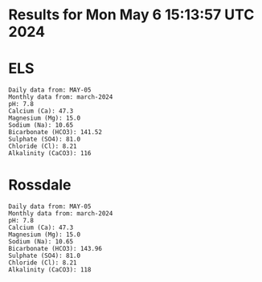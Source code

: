 # Results for Mon May  6 15:13:57 UTC 2024
# ELS
```
Daily data from: MAY-05
Monthly data from: march-2024
pH: 7.8
Calcium (Ca): 47.3
Magnesium (Mg): 15.0
Sodium (Na): 10.65
Bicarbonate (HCO3): 141.52
Sulphate (SO4): 81.0
Chloride (Cl): 8.21
Alkalinity (CaCO3): 116
```
# Rossdale
```
Daily data from: MAY-05
Monthly data from: march-2024
pH: 7.8
Calcium (Ca): 47.3
Magnesium (Mg): 15.0
Sodium (Na): 10.65
Bicarbonate (HCO3): 143.96
Sulphate (SO4): 81.0
Chloride (Cl): 8.21
Alkalinity (CaCO3): 118
```
